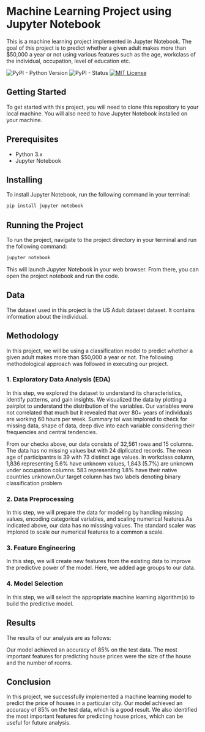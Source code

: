 # Machine Learning Project using Jupyter Notebook
This is a machine learning project implemented in Jupyter Notebook. The goal of this project is to predict whether a given adult makes more than 
$50,000 a year or not using various features such as the age, workclass of the individual, occupation, level of education etc. 

![PyPI - Python Version](https://img.shields.io/pypi/pyversions/pandas?style=for-the-badge) ![PyPI - Status](https://img.shields.io/pypi/status/pandas?style=for-the-badge) [![MIT License](https://img.shields.io/badge/License-MIT-green.svg?style=for-the-badge)](https://choosealicense.com/licenses/mit/)

## Getting Started

To get started with this project, you will need to clone this repository to your local machine. You will also need to have Jupyter Notebook installed on your machine.

## Prerequisites

- Python 3.x
- Jupyter Notebook

## Installing

To install Jupyter Notebook, run the following command in your terminal:
```bash
pip install jupyter notebook
```
## Running the Project

To run the project, navigate to the project directory in your terminal and run the following command:
```bash
jupyter notebook
```
This will launch Jupyter Notebook in your web browser. From there, you can open the project notebook and run the code.

## Data

The dataset used in this project is the US Adult dataset dataset. It contains information about the individual.

## Methodology

In this project, we will be using a classification model to predict whether a given adult makes more than 
$50,000 a year or not. The following methodological approach was followed in executing our project.

### 1. Exploratory Data Analysis (EDA)
In this step, we explored the dataset to understand its characteristics, identify patterns, and gain insights. We visualized the data by plotting a pairplot to understand the distribution of the variables. Our variables were not correlated that much but it revealed that over 80+ years of individuals are working 60 hours per week. Summary tol was implored to check for missing data, shape of data, deep dive into each variable considering their frequencies and central tendencies.

From our checks above, our data consists of 32,561 rows and 15 columns. The data has no missing values but with 24 diplicated records. The mean age of participantrs is 39 with 73 distinct age values. In workclass column, 1,836 representing 5.6% have unknown values, 1,843 (5.7%) are unknown under occupation columns. 583 representing 1.8% have their native countries unknown.Our target column has two labels denoting binary classification problem

### 2. Data Preprocessing
In this step, we will prepare the data for modeling by handling missing values, encoding categorical variables, and scaling numerical features.As indicated above, our data has no misssing values. The standard scaler was implored to scale our numerical features to a common a scale.

### 3. Feature Engineering
In this step, we will create new features from the existing data to improve the predictive power of the model. Here, we added age groups to our data.

### 4. Model Selection
In this step, we will select the appropriate machine learning algorithm(s) to build the predictive model. 

## Results

The results of our analysis are as follows:

Our model achieved an accuracy of 85% on the test data.
The most important features for predicting house prices were the size of the house and the number of rooms.
## Conclusion
In this project, we successfully implemented a machine learning model to predict the price of houses in a particular city. Our model achieved an accuracy of 85% on the test data, which is a good result. We also identified the most important features for predicting house prices, which can be useful for future analysis.
